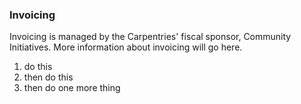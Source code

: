 ### Invoicing

Invoicing is managed by the Carpentries' fiscal sponsor, Community Initiatives. More information about invoicing will go here.

1. do this
2. then do this
3. then do one more thing

